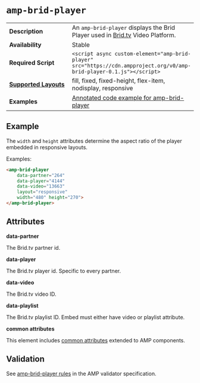 <!---
Copyright 2015 The AMP HTML Authors. All Rights Reserved.

Licensed under the Apache License, Version 2.0 (the "License");
you may not use this file except in compliance with the License.
You may obtain a copy of the License at

      http://www.apache.org/licenses/LICENSE-2.0

Unless required by applicable law or agreed to in writing, software
distributed under the License is distributed on an "AS-IS" BASIS,
WITHOUT WARRANTIES OR CONDITIONS OF ANY KIND, either express or implied.
See the License for the specific language governing permissions and
limitations under the License.
-->

# <a name="amp-brid-player"></a> `amp-brid-player`

<table>
  <tr>
    <td width="40%"><strong>Description</strong></td>
    <td>An <code>amp-brid-player</code> displays the Brid Player used in <a href="https://www.brid.tv/">Brid.tv</a> Video Platform.
  </tr>
  <tr>
    <td width="40%"><strong>Availability</strong></td>
    <td>Stable</td>
  </tr>
  <tr>
    <td width="40%"><strong>Required Script</strong></td>
    <td><code>&lt;script async custom-element="amp-brid-player" src="https://cdn.ampproject.org/v0/amp-brid-player-0.1.js">&lt;/script></code></td>
  </tr>
  <tr>
    <td class="col-fourty"><strong><a href="https://www.ampproject.org/docs/guides/responsive/control_layout.html">Supported Layouts</a></strong></td>
    <td>fill, fixed, fixed-height, flex-item, nodisplay, responsive</td>
  </tr>
  <tr>
    <td width="40%"><strong>Examples</strong></td>
    <td><a href="https://ampbyexample.com/components/amp-brid-player/"> Annotated code example for amp-brid-player</a></td>
  </tr>
</table>

## Example

The `width` and `height` attributes determine the aspect ratio of the player embedded in responsive layouts.

Examples:

```html
<amp-brid-player
    data-partner="264"
    data-player="4144"
    data-video="13663"
    layout="responsive"
    width="480" height="270">
</amp-brid-player>
```

## Attributes

**data-partner**

The Brid.tv partner id.

**data-player**

The Brid.tv player id. Specific to every partner.

**data-video**

The Brid.tv video ID.

**data-playlist**

The Brid.tv playlist ID. Embed must either have video or playlist attribute.

**common attributes**

This element includes [common attributes](https://www.ampproject.org/docs/reference/common_attributes) extended to AMP components.

## Validation

See [amp-brid-player rules](https://github.com/ampproject/amphtml/blob/master/extensions/amp-brid-player/0.1/validator-amp-brid-player.protoascii) in the AMP validator specification.
